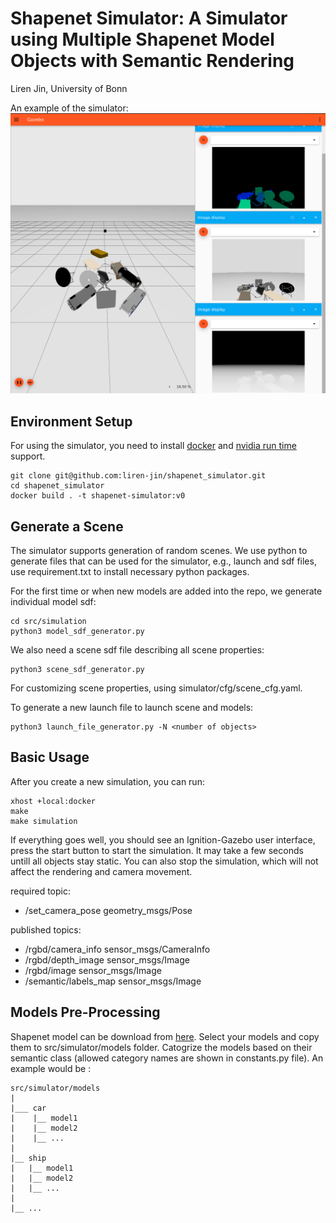# Shapenet Simulator: A Simulator using Multiple Shapenet Model Objects with Semantic Rendering
Liren Jin, University of Bonn

An example of the simulator:
![Framework](doc/example.png)
## Environment Setup
For using the simulator, you need to install [docker](https://docs.docker.com/engine/install/) and [nvidia run time](https://nvidia.github.io/nvidia-container-runtime/) support.

```commandline
git clone git@github.com:liren-jin/shapenet_simulator.git
cd shapenet_simulator
docker build . -t shapenet-simulator:v0
```
## Generate a Scene
The simulator supports generation of random scenes.
We use python to generate files that can be used for the simulator, e.g., launch and sdf files, use requirement.txt to install necessary python packages. 

For the first time or when new models are added into the repo, we generate individual model sdf:
```commandline
cd src/simulation
python3 model_sdf_generator.py
```

We also need a scene sdf file describing all scene properties:
```commandline
python3 scene_sdf_generator.py
```
For customizing scene properties, using simulator/cfg/scene_cfg.yaml.

To generate a new launch file to launch scene and models:
```commandline
python3 launch_file_generator.py -N <number of objects>
```


## Basic Usage
After you create a new simulation, you can run:
```commanline
xhost +local:docker
make 
make simulation
```

If everything goes well, you should see an Ignition-Gazebo user interface, press the start button to start the simulation.
It may take a few seconds untill all objects stay static. You can also stop the simulation, which will not affect the rendering and camera movement. 

required topic:
- /set_camera_pose geometry_msgs/Pose

published topics:
- /rgbd/camera_info sensor_msgs/CameraInfo
- /rgbd/depth_image sensor_msgs/Image
- /rgbd/image sensor_msgs/Image
- /semantic/labels_map sensor_msgs/Image



## Models Pre-Processing
Shapenet model can be download from [here](https://shapenet.org/download/shapenetcore).
Select your models and copy them to src/simulator/models folder. Catogrize the models based on their semantic class (allowed category names are shown in constants.py file). An example would be :
```
src/simulator/models
|
|___ car
|    |__ model1
|    |__ model2
|    |__ ...
|
|__ ship
|   |__ model1
|   |__ model2
|   |__ ...
|
|__ ...


```
